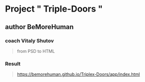 # Project " Triple-Doors "

## author BeMoreHuman

### coach Vitaly Shutov

> from PSD to HTML


### Result

> https://bemorehuman.github.io/Triplex-Doors/app/index.html
